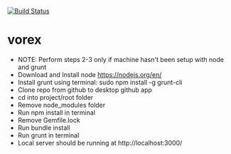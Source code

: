 
[![Build Status](https://travis-ci.org/dmanzer2/vorex.svg?branch=master)](https://travis-ci.org/dmanzer2/vorex)

# vorex

- NOTE: Perform steps 2-3 only if machine hasn't been setup with node and grunt
- Download and Install node https://nodejs.org/en/
- Install grunt using terminal: sudo npm install -g grunt-cli
- Clone repo from github to desktop github app
- cd into project/root folder
- Remove node_modules folder
- Run npm install in terminal
- Remove Gemfile.lock
- Run bundle install
- Run grunt in terminal
- Local server should be running at http://localhost:3000/
